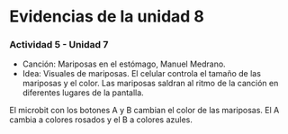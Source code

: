 # Evidencias de la unidad 8

### Actividad 5 - Unidad 7
- Canción: Mariposas en el estómago, Manuel Medrano.
- Idea: Visuales de mariposas. El celular controla el tamaño de las mariposas y el color. Las mariposas saldran al ritmo de la canción en diferentes lugares de la pantalla.
















El microbit con los botones A y B cambian el color de las mariposas. El A cambia a colores rosados y el B a colores azules.

